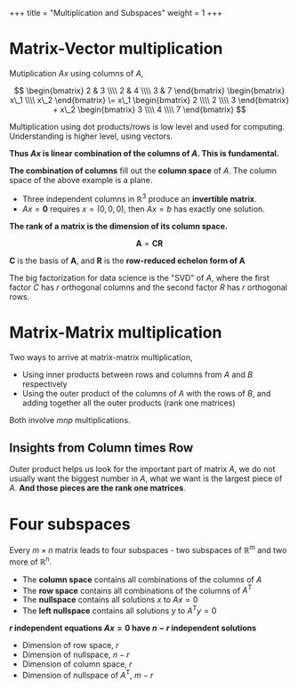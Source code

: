 +++
title = "Multiplication and Subspaces"
weight = 1
+++

# Matrix-Vector multiplication 

Mutiplication $Ax$ using columns of $A$,

$$
\begin{bmatrix}
2 & 3 \\\\
2 & 4 \\\\
3 & 7
\end{bmatrix}
\begin{bmatrix}
x\_1 \\\\
x\_2
\end{bmatrix}
\=
x\_1
\begin{bmatrix}
2 \\\\
2 \\\\
3
\end{bmatrix}
+
x\_2
\begin{bmatrix}
3 \\\\
4 \\\\
7
\end{bmatrix}
$$

Multiplication using dot products/rows is low level and used for computing. Understanding is higher level, using vectors.

__Thus $Ax$ is linear combination of the columns of $A$. This is fundamental.__

__The combination of columns__ fill out the __column space__ of $A$. The column space of the above example is a plane.

- Three independent columns in $\mathbb{R}^3$ produce an __invertible matrix__.
- $Ax = \mathbf{0}$ requires $x = (0, 0, 0)$, then $Ax = b$ has exactly one solution.

__The rank of a matrix is the dimension of its column space.__

$$\mathbf{A} = \mathbf{CR}$$

$\mathbf{C}$ is the basis of $\mathbf{A}$, and $\mathbf{R}$ is the __row-reduced echelon form of $\mathbf{A}$__

The big factorization for data science is the "SVD" of $A$, where the first factor $C$ has $r$ orthogonal columns and the second factor $R$ has  $r$ orthogonal rows.

# Matrix-Matrix multiplication 

Two ways to arrive at matrix-matrix multiplication,

- Using inner products between rows and columns from $A$ and $B$ respectively
- Using the outer product of the columns of $A$ with the rows of $B$, and adding together all the outer products (rank one matrices)

Both involve $mnp$ multiplications.

## Insights from Column times Row

Outer product helps us look for the important part of matrix $A$, we do not usually want the biggest number in $A$, what we want is the largest piece of $A$. __And those pieces are the rank one matrices__.

# Four subspaces 

Every $m \times n$ matrix leads to four subspaces - two subspaces of $\mathbb{R}^m$ and two more of $\mathbb{R}^n$.

- The __column space__ contains all combinations of the columns of $A$
- The __row space__ contains all combinations of the columns of $A^\text{T}$
- The __nullspace__ contains all solutions $x$ to $Ax = 0$ 
- The __left nullspace__ contains all solutions $y$ to $A^\text{T}y = 0$

__$r$ independent equations $Ax = 0$ have $n - r$ independent solutions__

- Dimension of row space, $r$
- Dimension of nullspace, $n - r$
- Dimension of column space, $r$
- Dimension of nullspace of $A^\text{T}$, $m - r$
